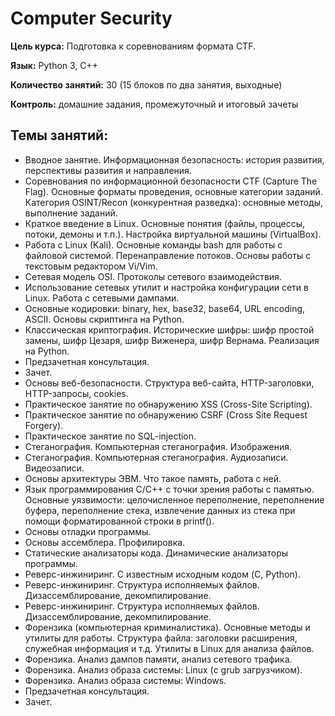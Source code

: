 # Computer Security

**Цель курса:** Подготовка к соревнованиям формата CTF.

**Язык:** Python 3, C++

**Количество занятий:** 30 (15 блоков по два занятия, выходные)

**Контроль:** домашние задания, промежуточный и итоговый зачеты

## Темы занятий:
- Вводное занятие. Информационная безопасность: история развития, перспективы развития и направления. 
- Соревнования по информационной безопасности CTF (Capture The Flag). Основные форматы проведения, основные категории заданий. Категория OSINT/Recon (конкурентная разведка): основные методы, выполнение заданий.
- Краткое введение в Linux. Основные понятия (файлы, процессы, потоки, демоны и т.п.). Настройка виртуальной машины (VirtualBox).
- Работа с Linux (Kali). Основные команды bash для работы с файловой системой. Перенаправление потоков. Основы работы с текстовым редактором Vi/Vim.
- Сетевая модель OSI. Протоколы сетевого взаимодействия.
- Использование сетевых утилит и настройка конфигурации сети в Linux. Работа с сетевыми дампами. 
- Основные кодировки: binary, hex, base32, base64, URL encoding, ASCII. Основы скриптинга на Python.
- Классическая криптография. Исторические шифры: шифр простой замены, шифр Цезаря, шифр Виженера, шифр Вернама. Реализация на Python.
- Предзачетная консультация.
- Зачет.
- Основы веб-безопасности. Структура веб-сайта, HTTP-заголовки, HTTP-запросы, cookies.
- Практическое занятие по обнаружению XSS (Cross-Site Scripting).
- Практическое занятие по обнаружению CSRF (Сross Site Request Forgery).
- Практическое занятие по SQL-injection.
- Стеганография. Компьютерная стеганография. Изображения.
- Стеганография. Компьютерная стеганография. Аудиозаписи. Видеозаписи.
- Основы архитектуры ЭВМ. Что такое память, работа с ней.
- Язык программирования C/C++ с точки зрения работы с памятью. Основные уязвимости: целочисленное переполнение, переполнение буфера, переполнение стека, извлечение данных из стека при помощи форматированной строки  в printf().
- Основы отладки программы.
- Основы ассемблера. Профилировка.
- Статические анализаторы кода. Динамические анализаторы программы.
- Реверс-инжиниринг. С известным исходным кодом (C, Python).
- Реверс-инжиниринг. Структура исполняемых файлов. Дизассемблирование, декомпилирование.
- Реверс-инжиниринг. Структура исполняемых файлов. Дизассемблирование, декомпилирование.
- Форензика (компьютерная криминалистика). Основные методы и утилиты для работы. Структура файла: заголовки расширения, служебная информация и т.д. Утилиты в Linux для анализа файлов.
- Форензика. Анализ дампов памяти, анализ сетевого трафика.
- Форензика. Анализ образа системы: Linux (с grub загрузчиком).
- Форензика. Анализ образа системы: Windows.
- Предзачетная консультация.
- Зачет.
